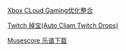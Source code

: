 [Xbox CLoud Gaming优化整合](https://greasyfork.org/zh-CN/scripts/455741-xbox-cloud-gaming%E4%BC%98%E5%8C%96%E6%95%B4%E5%90%88)      

[Twitch 掉宝(Auto Cliam Twitch Drops)](https://greasyfork.org/en/scripts/420346-auto-claim-twitch-drop)       

[Musescore 乐谱下载](https://github.com/LibreScore/dl-librescore/releases/latest/download/dl-librescore.user.js)      